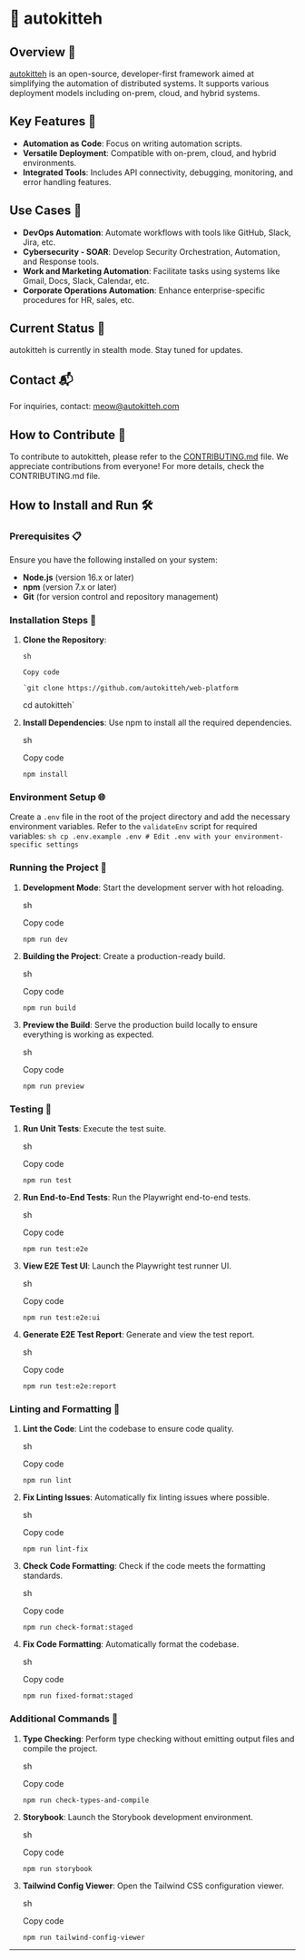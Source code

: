 # 🐾 autokitteh

## Overview 🌟

[autokitteh](https://www.autokitteh.com) is an open-source, developer-first framework aimed at simplifying the automation of distributed systems. It supports various deployment models including on-prem, cloud, and hybrid systems.

## Key Features 🔑

- **Automation as Code**: Focus on writing automation scripts.
- **Versatile Deployment**: Compatible with on-prem, cloud, and hybrid environments.
- **Integrated Tools**: Includes API connectivity, debugging, monitoring, and error handling features.

## Use Cases 🚀

- **DevOps Automation**: Automate workflows with tools like GitHub, Slack, Jira, etc.
- **Cybersecurity - SOAR**: Develop Security Orchestration, Automation, and Response tools.
- **Work and Marketing Automation**: Facilitate tasks using systems like Gmail, Docs, Slack, Calendar, etc.
- **Corporate Operations Automation**: Enhance enterprise-specific procedures for HR, sales, etc.

## Current Status 📣

autokitteh is currently in stealth mode. Stay tuned for updates.

## Contact 📬

For inquiries, contact: meow@autokitteh.com

## How to Contribute 🤝

To contribute to autokitteh, please refer to the [CONTRIBUTING.md](CONTRIBUTING.md) file.
We appreciate contributions from everyone! For more details, check the CONTRIBUTING.md file.

## How to Install and Run 🛠️

### Prerequisites 📋

Ensure you have the following installed on your system:

- **Node.js** (version 16.x or later)
- **npm** (version 7.x or later)
- **Git** (for version control and repository management)

### Installation Steps 🚀

1.  **Clone the Repository**:

        sh

        Copy code

        `git clone https://github.com/autokitteh/web-platform

    cd autokitteh`

2.  **Install Dependencies**: Use npm to install all the required dependencies.

    sh

    Copy code

    `npm install`

### Environment Setup 🌐

Create a `.env` file in the root of the project directory and add the necessary environment variables. Refer to the `validateEnv` script for required variables: `sh cp .env.example .env # Edit .env with your environment-specific settings`

### Running the Project 🏃

1.  **Development Mode**: Start the development server with hot reloading.

    sh

    Copy code

    `npm run dev`

2.  **Building the Project**: Create a production-ready build.

    sh

    Copy code

    `npm run build`

3.  **Preview the Build**: Serve the production build locally to ensure everything is working as expected.

    sh

    Copy code

    `npm run preview`

### Testing 🧪

1.  **Run Unit Tests**: Execute the test suite.

    sh

    Copy code

    `npm run test`

2.  **Run End-to-End Tests**: Run the Playwright end-to-end tests.

    sh

    Copy code

    `npm run test:e2e`

3.  **View E2E Test UI**: Launch the Playwright test runner UI.

    sh

    Copy code

    `npm run test:e2e:ui`

4.  **Generate E2E Test Report**: Generate and view the test report.

    sh

    Copy code

    `npm run test:e2e:report`

### Linting and Formatting 🧹

1.  **Lint the Code**: Lint the codebase to ensure code quality.

    sh

    Copy code

    `npm run lint`

2.  **Fix Linting Issues**: Automatically fix linting issues where possible.

    sh

    Copy code

    `npm run lint-fix`

3.  **Check Code Formatting**: Check if the code meets the formatting standards.

    sh

    Copy code

    `npm run check-format:staged`

4.  **Fix Code Formatting**: Automatically format the codebase.

    sh

    Copy code

    `npm run fixed-format:staged`

### Additional Commands 📜

1.  **Type Checking**: Perform type checking without emitting output files and compile the project.

    sh

    Copy code

    `npm run check-types-and-compile`

2.  **Storybook**: Launch the Storybook development environment.

    sh

    Copy code

    `npm run storybook`

3.  **Tailwind Config Viewer**: Open the Tailwind CSS configuration viewer.

    sh

    Copy code

    `npm run tailwind-config-viewer`

---
